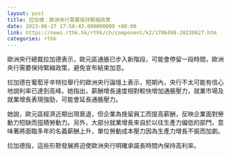 ```yaml
---
layout: post
title: 拉加德：歐洲央行需要保持緊縮政策
date: 2023-06-27 17:58:43.000000000 +08:00
link: https://news.rthk.hk/rthk/ch/component/k2/1706498-20230627.htm
categories: rthk
---
```


歐洲央行總裁拉加德表示，歐元區通脹已步入新階段，可能會停留一段時間，歐洲央行需要保持緊縮政策，避免宣布結束加息。

拉加德在葡萄牙辛特拉舉行的歐洲央行論壇上表示，短期內，央行不太可能有信心地說利率已達到高峰。她指出，薪酬增長速度相對較快增加通脹壓力，就業市場及就業增長表現強勁，可能會延長通脹壓力。

她說，歐元區經濟近期出現衰退，但企業為挽留員工而提高薪酬，反映企業面對勞動力短缺而囤積勞動力。另外，大部分就業增長來自於以往生產力偏低的部門，意味著將面臨多年的名義薪酬上升，單位勞動成本壓力因為生產力增長不振而加劇。

拉加德指，這些形勢發展將迫使歐洲央行明確承諾長時間內保持高利率。
